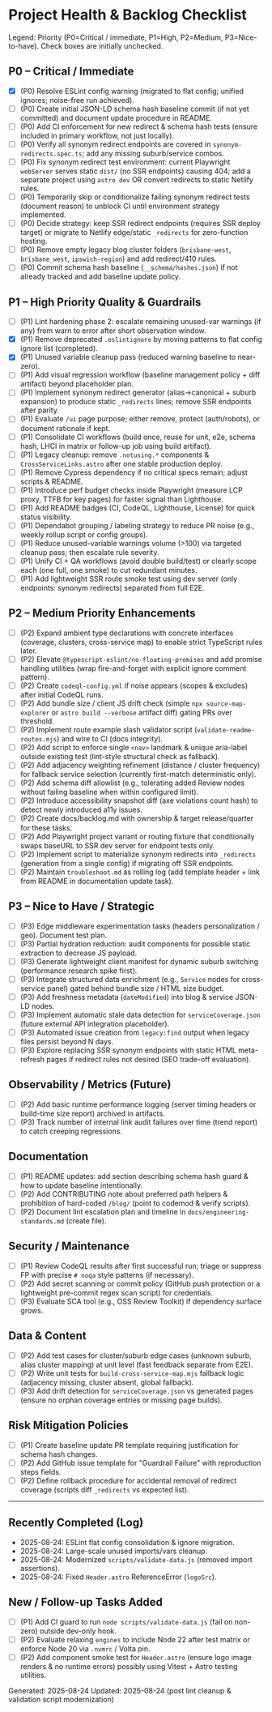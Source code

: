 # Project Health & Backlog Checklist

Legend: Priority (P0=Critical / immediate, P1=High, P2=Medium, P3=Nice-to-have). Check boxes are initially unchecked.

## P0 – Critical / Immediate
- [x] (P0) Resolve ESLint config warning (migrated to flat config; unified ignores; noise-free run achieved).
- [ ] (P0) Create initial JSON-LD schema hash baseline commit (if not yet committed) and document update procedure in README.
- [ ] (P0) Add CI enforcement for new redirect & schema hash tests (ensure included in primary workflow, not just locally).
- [ ] (P0) Verify all synonym redirect endpoints are covered in `synonym-redirects.spec.ts`; add any missing suburb/service combos.
- [ ] (P0) Fix synonym redirect test environment: current Playwright `webServer` serves static `dist/` (no SSR endpoints) causing 404; add a separate project using `astro dev` OR convert redirects to static Netlify rules.
- [ ] (P0) Temporarily skip or conditionalize failing synonym redirect tests (document reason) to unblock CI until environment strategy implemented.
- [ ] (P0) Decide strategy: keep SSR redirect endpoints (requires SSR deploy target) or migrate to Netlify edge/static `_redirects` for zero-function hosting.
- [ ] (P0) Remove empty legacy blog cluster folders (`brisbane-west`, `brisbane_west`, `ipswich-region`) and add redirect/410 rules.
- [ ] (P0) Commit schema hash baseline (`__schema/hashes.json`) if not already tracked and add baseline update policy.

## P1 – High Priority Quality & Guardrails
- [ ] (P1) Lint hardening phase 2: escalate remaining unused-var warnings (if any) from warn to error after short observation window.
- [x] (P1) Remove deprecated `.eslintignore` by moving patterns to flat config ignore list (completed).
- [x] (P1) Unused variable cleanup pass (reduced warning baseline to near-zero).
- [ ] (P1) Add visual regression workflow (baseline management policy + diff artifact) beyond placeholder plan.
- [ ] (P1) Implement synonym redirect generator (alias→canonical + suburb expansion) to produce static `_redirects` lines; remove SSR endpoints after parity.
- [ ] (P1) Evaluate `/ui` page purpose; either remove, protect (auth/robots), or document rationale if kept.
- [ ] (P1) Consolidate CI workflows (build once, reuse for unit, e2e, schema hash, LHCI in matrix or follow-up job using build artifact).
- [ ] (P1) Legacy cleanup: remove `.notusing.*` components & `CrossServiceLinks.astro` after one stable production deploy.
- [ ] (P1) Remove Cypress dependency if no critical specs remain; adjust scripts & README.
- [ ] (P1) Introduce perf budget checks inside Playwright (measure LCP proxy, TTFB for key pages) for faster signal than Lighthouse.
- [ ] (P1) Add README badges (CI, CodeQL, Lighthouse, License) for quick status visibility.
- [ ] (P1) Dependabot grouping / labeling strategy to reduce PR noise (e.g., weekly rollup script or config groups).
- [ ] (P1) Reduce unused-variable warnings volume (>100) via targeted cleanup pass; then escalate rule severity.
- [ ] (P1) Unify CI + QA workflows (avoid double build/test) or clearly scope each (one full, one smoke) to cut redundant minutes.
- [ ] (P1) Add lightweight SSR route smoke test using dev server (only endpoints: synonym redirects) separated from full E2E.

## P2 – Medium Priority Enhancements
- [ ] (P2) Expand ambient type declarations with concrete interfaces (coverage, clusters, cross-service map) to enable strict TypeScript rules later.
- [ ] (P2) Elevate `@typescript-eslint/no-floating-promises` and add promise handling utilities (wrap fire-and-forget with explicit ignore comment pattern).
- [ ] (P2) Create `codeql-config.yml` if noise appears (scopes & excludes) after initial CodeQL runs.
- [ ] (P2) Add bundle size / client JS drift check (simple `npx source-map-explorer` or `astro build --verbose` artifact diff) gating PRs over threshold.
- [ ] (P2) Implement route example slash validator script (`validate-readme-routes.mjs`) and wire to CI (docs integrity).
- [ ] (P2) Add script to enforce single `<nav>` landmark & unique aria-label outside existing test (lint-style structural check as fallback).
- [ ] (P2) Add adjacency weighting refinement (distance / cluster frequency) for fallback service selection (currently first-match deterministic only).
- [ ] (P2) Add schema diff allowlist (e.g., tolerating added Review nodes without failing baseline when within configured limit).
- [ ] (P2) Introduce accessibility snapshot diff (axe violations count hash) to detect newly introduced a11y issues.
- [ ] (P2) Create docs/backlog.md with ownership & target release/quarter for these tasks.
- [ ] (P2) Add Playwright project variant or routing fixture that conditionally swaps baseURL to SSR dev server for endpoint tests only.
- [ ] (P2) Implement script to materialize synonym redirects into `_redirects` (generation from a single config) if migrating off SSR endpoints.
- [ ] (P2) Maintain `troubleshoot.md` as rolling log (add template header + link from README in documentation update task).

## P3 – Nice to Have / Strategic
- [ ] (P3) Edge middleware experimentation tasks (headers personalization / geo). Document test plan.
- [ ] (P3) Partial hydration reduction: audit components for possible static extraction to decrease JS payload.
- [ ] (P3) Generate lightweight client manifest for dynamic suburb switching (performance research spike first).
- [ ] (P3) Integrate structured data enrichment (e.g., `Service` nodes for cross-service panel) gated behind bundle size / HTML size budget.
- [ ] (P3) Add freshness metadata (`dateModified`) into blog & service JSON-LD nodes.
- [ ] (P3) Implement automatic stale data detection for `serviceCoverage.json` (future external API integration placeholder).
- [ ] (P3) Automated issue creation from `legacy:find` output when legacy files persist beyond N days.
- [ ] (P3) Explore replacing SSR synonym endpoints with static HTML meta-refresh pages if redirect rules not desired (SEO trade-off evaluation).

## Observability / Metrics (Future)
- [ ] (P2) Add basic runtime performance logging (server timing headers or build-time size report) archived in artifacts.
- [ ] (P3) Track number of internal link audit failures over time (trend report) to catch creeping regressions.

## Documentation
- [ ] (P1) README updates: add section describing schema hash guard & how to update baseline intentionally.
- [ ] (P2) Add CONTRIBUTING note about preferred path helpers & prohibition of hard-coded `/blog/` (point to codemod & verify scripts).
- [ ] (P2) Document lint escalation plan and timeline in `docs/engineering-standards.md` (create file).

## Security / Maintenance
- [ ] (P1) Review CodeQL results after first successful run; triage or suppress FP with precise `# noqa` style patterns (if necessary).
- [ ] (P2) Add secret scanning or commit policy (GitHub push protection or a lightweight pre-commit regex scan script) for credentials.
- [ ] (P3) Evaluate SCA tool (e.g., OSS Review Toolkit) if dependency surface grows.

## Data & Content
- [ ] (P2) Add test cases for cluster/suburb edge cases (unknown suburb, alias cluster mapping) at unit level (fast feedback separate from E2E).
- [ ] (P2) Write unit tests for `build-cross-service-map.mjs` fallback logic (adjacency missing, cluster absent, global fallback).
- [ ] (P3) Add drift detection for `serviceCoverage.json` vs generated pages (ensure no orphan coverage entries or missing page builds).

## Risk Mitigation Policies
- [ ] (P1) Create baseline update PR template requiring justification for schema hash changes.
- [ ] (P2) Add GitHub issue template for "Guardrail Failure" with reproduction steps fields.
- [ ] (P2) Define rollback procedure for accidental removal of redirect coverage (scripts diff `_redirects` vs expected list).

---
## Recently Completed (Log)
- 2025-08-24: ESLint flat config consolidation & ignore migration.
- 2025-08-24: Large-scale unused imports/vars cleanup.
- 2025-08-24: Modernized `scripts/validate-data.js` (removed import assertions).
- 2025-08-24: Fixed `Header.astro` ReferenceError (`logoSrc`).

## New / Follow-up Tasks Added
- [ ] (P1) Add CI guard to run `node scripts/validate-data.js` (fail on non-zero) outside dev-only hook.
- [ ] (P2) Evaluate relaxing `engines` to include Node 22 after test matrix or enforce Node 20 via `.nvmrc` / Volta pin.
- [ ] (P2) Add component smoke test for `Header.astro` (ensure logo image renders & no runtime errors) possibly using Vitest + Astro testing utilities.

Generated: 2025-08-24
Updated: 2025-08-24 (post lint cleanup & validation script modernization)
